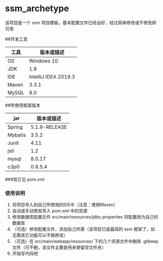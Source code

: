 # ssm_archetype

该项目是一个 ssm 项目模板，基本配置文件已经设好，经过简单修改或不修改即可用 

##开发工具

| 工具   | 版本或描述           |    
| ----- | -------------------- |    
| OS    | Windows 10           |    
| JDK   | 1.8                  |    
| IDE   | IntelliJ IDEA 2019.3 |    
| Maven | 3.3.1                |    
| MySQL | 8.0                  |                

##所使用框架版本

| jar     | 版本或描述     |    
| ------- | ------------- |    
| Spring  | 5.1.9-RELEASE |
| Mybatis | 3.5.2         |    
| Junit   | 4.11          | 
| jstl    | 1.2           |    
| mysql   | 8.0.17        |
| c3p0    | 0.9.5.4       |

###其它见 pom.xml

### 使用说明
1. 将项目导入到自己所使用的IDE中（注意：使用Maven）
2. 自动或手动使其导入 pom.xml 中的资源
3. 修改数据库配置文件 src/main/resources/jdbc.properties 将配置改为自己的数据库
4. （可选）修改配置文件，添加自己所需（该项目已是最简的 ssm 框架了，如无需其它功能可以不做修改）
5. （可选）在 src/main/webapp/resources/ 下的几个资源文件中删除 .gitkeep 文件（可不删，该文件主要是用来使留空文件夹）
6. 开始写代码吧
